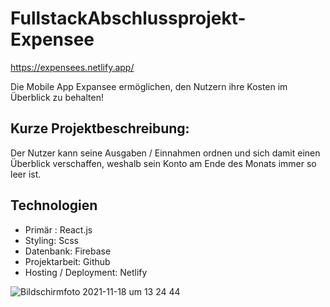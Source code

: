 # FullstackAbschlussprojekt- Expensee
https://expensees.netlify.app/

Die Mobile App Expansee ermöglichen, den Nutzern ihre Kosten im Überblick zu behalten!

##  Kurze Projektbeschreibung:
Der Nutzer kann seine Ausgaben / Einnahmen ordnen und sich damit einen Überblick verschaffen, weshalb sein Konto am Ende des Monats immer so leer ist.

## Technologien
- Primär : React.js
- Styling: Scss
- Datenbank: Firebase
- Projektarbeit: Github
- Hosting / Deployment: Netlify



![Bildschirmfoto 2021-11-18 um 13 24 44](https://user-images.githubusercontent.com/79414990/142415261-72abcb37-7389-42a2-8d11-3d73946f1b3a.png)

